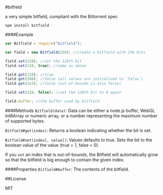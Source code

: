 #bitfield

a very simple bitfield, compliant with the Bittorrent spec

    npm install bitfield

####Example

```js
var Bitfield = require("bitfield");

var field = new Bitfield(256); //create a bitfield with 256 bits

field.set(128); //set the 128th bit
field.set(128, true); //same as above

field.get(128); //true
field.get(200); //false (all values are initialised to `false`)
field.get(1e3); //false (out-of-bounds is also false)

field.set(128, false); //set the 128th bit to 0 again

field.buffer; //the buffer used by bitfield
```

####Methods
`Bitfield(data)`: Data can be either a node.js buffer, WebGL Int8Array or numeric array, or a number representing the maximum number of supported bytes.

`Bitfield#get(index)`: Returns a boolean indicating whether the bit is set.

`Bitfield#set(index[, value])`: Values defaults to true. Sets the bit to the boolean value of the value (true = 1, false = 0).

If you `set` an index that is out-of-bounds, the Bitfield will automatically grow so that the bitfield is big enough to contain the given index.

####Properties
`Bitfield#buffer`: The contents of the bitfield.

##License

MIT
